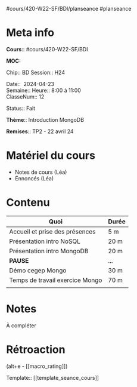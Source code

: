 #cours/420-W22-SF/BDI/planseance #planseance
# Meta info

**Cours**:: #cours/420-W22-SF/BDI 

**MOC:** 

Chip:: <span class="chip cours-1">BD</span>
Session:: H24

Date::  2024-04-23  
Semaine:: 
Heure:: 8:00 à 11:00  
ClasseNum:: 12

Status::  <span class="chip done">Fait</span> 

**Thème**:: Introduction MongoDB

**Remises**:: TP2 - 22 avril 24

# Matériel du cours
* Notes de cours (Léa)
* Énnoncés (Léa)
# Contenu
| Quoi                            | Durée |
| ------------------------------- | ----- |
| Accueil et prise des présences  | 5 m   |
| Présentation intro NoSQL        | 20 m  |
| Présentation intro MongoDB      | 20 m  |
| **PAUSE**                       | ...   |
| Démo cegep Mongo                | 30 m  |
| Temps de travail exercice Mongo | 70 m  |
|                                 |       |
# Notes
À compléter

# Rétroaction
(alt+e - [[macro_rating]])

Template:: [[template_seance_cours]]